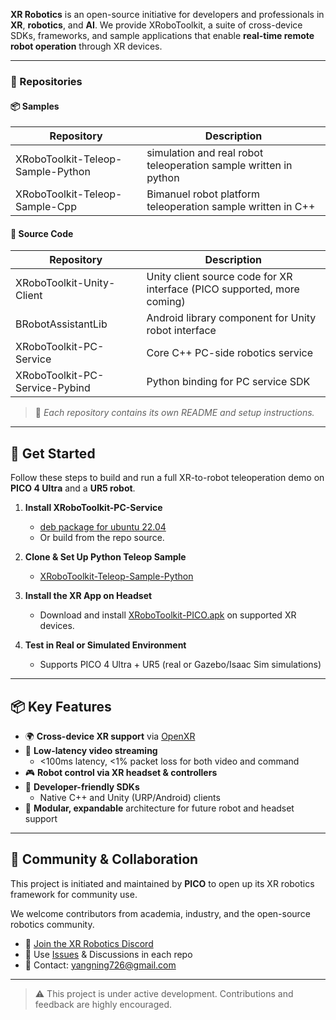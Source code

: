 **XR Robotics** is an open-source initiative for developers and professionals in **XR**, **robotics**, and **AI**. We provide XRoboToolkit, a suite of cross-device SDKs, frameworks, and sample applications that enable **real-time remote robot operation** through XR devices.

---

### 🧰 Repositories

#### 📦 Samples

| Repository                             | Description                                      |
|----------------------------------------|--------------------------------------------------|
| XRoboToolkit-Teleop-Sample-Python   | simulation and real robot teleoperation sample written in python |
| XRoboToolkit-Teleop-Sample-Cpp       | Bimanuel robot platform teleoperation sample written in C++             |

#### 🧩 Source Code

|Repository                              | Description                                                                 |
|----------------------------------------|-----------------------------------------------------------------------------|
| XRoboToolkit-Unity-Client              | Unity client source code for XR interface (PICO supported, more coming)  |
| BRobotAssistantLib                     | Android library component for Unity robot interface                      |
| XRoboToolkit-PC-Service                | Core C++ PC-side robotics service                                        |
| XRoboToolkit-PC-Service-Pybind         | Python binding for PC service SDK                                        |

> 📄 *Each repository contains its own README and setup instructions.*


---

## 🚀 Get Started

Follow these steps to build and run a full XR-to-robot teleoperation demo on **PICO 4 Ultra** and a **UR5 robot**.

1. **Install XRoboToolkit-PC-Service**  
   - [deb package for ubuntu 22.04](https://github.com/XR-Robotics/XRoboToolkit-PC-Service/releases/download/v1.0.0/XRoboToolkit-PC-Service_1.0.0_ubuntu_amd64.deb) 
   - Or build from the repo source.

2. **Clone & Set Up Python Teleop Sample**  
   - [XRoboToolkit-Teleop-Sample-Python](https://github.com/XR-Robotics/XRoboToolkit-Teleop-Sample-Python)

3. **Install the XR App on Headset**  
   - Download and install [XRoboToolkit-PICO.apk](https://github.com/XR-Robotics/XRoboToolkit-Unity-Client/releases/download/v1.0.0/XRoboToolkit-PICO.apk) on supported XR devices.

4. **Test in Real or Simulated Environment**  
   - Supports PICO 4 Ultra + UR5 (real or Gazebo/Isaac Sim simulations)

---

## 📦 Key Features

- 🌍 **Cross-device XR support** via [OpenXR](https://www.khronos.org/openxr/)
- 📡 **Low-latency video streaming**  
   - <100ms latency, <1% packet loss for both video and command
- 🎮 **Robot control via XR headset & controllers**
- 🧪 **Developer-friendly SDKs**  
   - Native C++ and Unity (URP/Android) clients
- 🧱 **Modular, expandable** architecture for future robot and headset support

---

## 🤝 Community & Collaboration

This project is initiated and maintained by **PICO** to open up its XR robotics framework for community use.

We welcome contributors from academia, industry, and the open-source robotics community.

- 💬 [Join the XR Robotics Discord](https://discord.gg/your-discord-link)
- 🐞 Use [Issues](https://github.com/XR-Robotics/XRoboToolkit/issues) & Discussions in each repo
- 📩 Contact: [yangning726@gmail.com](mailto:yangning726@gmail.com)

---

> ⚠️ This project is under active development. Contributions and feedback are highly encouraged.
